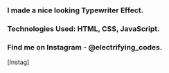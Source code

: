 ### I made a nice looking Typewriter Effect.

### Technologies Used: HTML, CSS, JavaScript.

### Find me on Instagram - @electrifying_codes.

[Instag]